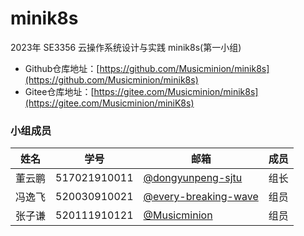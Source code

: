 # minik8s
2023年 SE3356 云操作系统设计与实践 minik8s(第一小组)

- Github仓库地址：[https://github.com/Musicminion/minik8s](https://github.com/Musicminion/minik8s)
- Gitee仓库地址：[https://gitee.com/Musicminion/minik8s](https://gitee.com/Musicminion/miniK8s)

### 小组成员

| 姓名   | 学号         | 邮箱                  | 成员 |
| ------ | ------------ | --------------------- | ---- |
| 董云鹏 | 517021910011 | [@dongyunpeng-sjtu](https://github.com/dongyunpeng-sjtu) | 组长 |
| 冯逸飞   | 520030910021 | [@every-breaking-wave](https://github.com/every-breaking-wave)   | 组员 |
| 张子谦 | 520111910121 | [@Musicminion](https://github.com/Musicminion)   | 组员 |


<!--

**Here are some ideas to get you started:**

🙋‍♀️ A short introduction - what is your organization all about?
🌈 Contribution guidelines - how can the community get involved?
👩‍💻 Useful resources - where can the community find your docs? Is there anything else the community should know?
🍿 Fun facts - what does your team eat for breakfast?
🧙 Remember, you can do mighty things with the power of [Markdown](https://docs.github.com/github/writing-on-github/getting-started-with-writing-and-formatting-on-github/basic-writing-and-formatting-syntax)
-->
